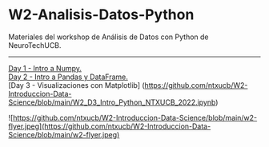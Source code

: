 # W2-Analisis-Datos-Python
Materiales del workshop de Análisis de Datos con Python de NeuroTechUCB.
 ***
[Day 1 - Intro a Numpy.](https://github.com/ntxucb/W2-Introduccion-Data-Science/blob/main/D1_Analisis_de_Datos_Python_NTXUCB_2022.ipynb) <br>
[Day 2 - Intro a Pandas y DataFrame.](https://github.com/ntxucb/W2-Introduccion-Data-Science/blob/main/W2_D2_Intro_Python_NTXUCB_2022.ipynb) <br>
[Day 3 - Visualizaciones con Matplotlib] (https://github.com/ntxucb/W2-Introduccion-Data-Science/blob/main/W2_D3_Intro_Python_NTXUCB_2022.ipynb)

![https://github.com/ntxucb/W2-Introduccion-Data-Science/blob/main/w2-flyer.jpeg](https://github.com/ntxucb/W2-Introduccion-Data-Science/blob/main/w2-flyer.jpeg)
